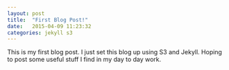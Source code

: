 ```yaml
---
layout: post
title:  "First Blog Post!"
date:   2015-04-09 11:23:32
categories: jekyll s3
---
```

This is my first blog post. I just set this blog up using S3 and Jekyll. Hoping to post some useful stuff I find in my day to day work.